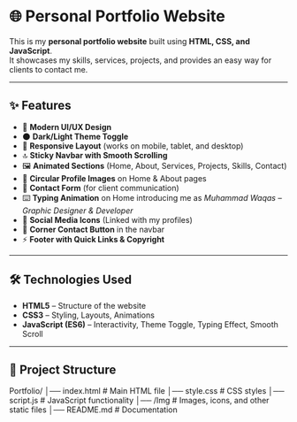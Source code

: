 # 🌐 Personal Portfolio Website  

This is my **personal portfolio website** built using **HTML, CSS, and JavaScript**.  
It showcases my skills, services, projects, and provides an easy way for clients to contact me.  

---

## ✨ Features  

- 🎨 **Modern UI/UX Design**  
- 🌑 **Dark/Light Theme Toggle**  
- 📱 **Responsive Layout** (works on mobile, tablet, and desktop)  
- 🔝 **Sticky Navbar with Smooth Scrolling**  
- 🖼️ **Animated Sections** (Home, About, Services, Projects, Skills, Contact)  
- 👤 **Circular Profile Images** on Home & About pages  
- 💬 **Contact Form** (for client communication)  
- ⌨️ **Typing Animation** on Home introducing me as *Muhammad Waqas – Graphic Designer & Developer*  
- 🔗 **Social Media Icons** (Linked with my profiles)  
- 📩 **Corner Contact Button** in the navbar  
- ⚡ **Footer with Quick Links & Copyright**  

---

## 🛠️ Technologies Used  

- **HTML5** – Structure of the website  
- **CSS3** – Styling, Layouts, Animations  
- **JavaScript (ES6)** – Interactivity, Theme Toggle, Typing Effect, Smooth Scroll  

---

## 📂 Project Structure  
Portfolio/
│── index.html # Main HTML file
│── style.css # CSS styles
│── script.js # JavaScript functionality
│── /Img # Images, icons, and other static files
│── README.md # Documentation
